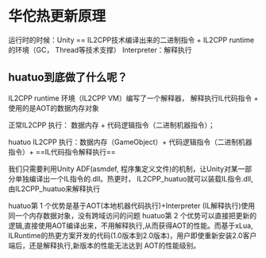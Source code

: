 
# 华佗热更新原理


运行时的时候：Unity == IL2CPP技术编译出来的二进制指令 + IL2CPP runtime的环境（GC， Thread等技术支撑） Interpreter：解释执行

## huatuo到底做了什么呢？

 IL2CPP runtime 环境（IL2CPP VM）编写了一个解释器， 解释执行IL代码指令 + 使用的是AOT的数据内存对象 
 
 正常IL2CPP 执行： 数据内存 + 代码逻辑指令（二进制机器指令）；

 huatuo IL2CPP 执行：数据内存（GameObject）+ 代码逻辑指令（二进制机器指令）+ ==IL代码指令解释执行== 

我们只需要利用Unity ADF(asmdef, 程序集定义文件)的机制，让Unity对某一部分单独编译出一个IL指令的.dll。热更时，
IL2CPP\_huatuo就可以装载IL指令.dll, 由IL2CPP\_huatuo来解释执行

huatuo第 1 个优势是基于AOT(本地机器代码执行)+Interpreter (IL解释执行)使用同一个内存数据对象，没有跨域访问的问题
huatuo第 2 个优势可以直接把更新的逻辑,直接使用AOT编译出来，不用解释执行,从而获得AOT的性能。而基于xLua,
ILRuntime的热更方案开发的代码(1.0版本到2.0版本)，用户即使重新安装2.0客户端后，还是解释执行,新版本的性能无法达到
AOT的性能级别。
